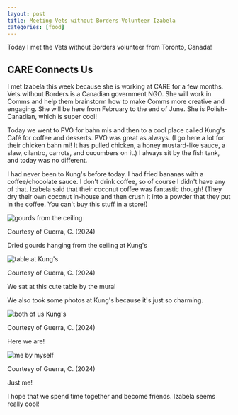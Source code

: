 ```yaml
---
layout: post
title: Meeting Vets without Borders Volunteer Izabela
categories: [food]
---
```


Today I met the Vets without Borders volunteer from Toronto, Canada! 

## CARE Connects Us

I met Izabela this week because she is working at CARE for a few months. Vets without Borders is a Canadian government NGO. She will work in Comms and help them brainstorm how to make Comms more creative and engaging. She will be here from February to the end of June. She is Polish-Canadian, which is super cool!

Today we went to PVO for bahn mis and then to a cool place called Kung's Café for coffee and desserts. PVO was great as always. (I go here a lot for their chicken bahn mi! It has pulled chicken, a honey mustard-like sauce, a slaw, cilantro, carrots, and cucumbers on it.) I always sit by the fish tank, and today was no different. 

I had never been to Kung's before today. I had fried bananas with a coffee/chocolate sauce. I don't drink coffee, so of course I didn't have any of that. Izabela said that their coconut coffee was fantastic though! (They dry their own coconut in-house and then crush it into a powder that they put in the coffee. You can't buy this stuff in a store!)

![gourds from the ceiling](https://lh3.googleusercontent.com/pw/AP1GczPpVbNbvU8TxqORZKMji6RyZahBSLt6saY1xRxiIaksWHbeu_VXDVQwDmr8UMlcd_8cMh1y-fJhJ-TN9XnG1imqWQ-dv_mTeobilTbSnzx4bZ1J6GFc=w1000)

Courtesy of Guerra, C. (2024)

Dried gourds hanging from the ceiling at Kung's

![table at Kung's](https://lh3.googleusercontent.com/pw/AP1GczMzIq5ktBk8q_tAQgdPjOBQYSq5AlDIbZwISLldsvyQT-Wqefj-ocaImxh9muujGGFFWeEVcNzAzszuosEtWsRyqYEqe5Mif8ZvEJ7KmlRehmqdn-hY=w1000)

Courtesy of Guerra, C. (2024)

We sat at this cute table by the mural

We also took some photos at Kung's because it's just so charming. 

![both of us Kung's](https://lh3.googleusercontent.com/pw/AP1GczPYFiII8HyVn_TMrWcCSaQwYU284VNG--RW25_XFjOH5ShWdA5OybQNNEaXmbdtWO8fumqiGKTqMN301-WnpuIhAiX54Nz56cAEu-vIrVTj9JlFLs2q=w1000)

Courtesy of Guerra, C. (2024)

Here we are! 

![me by myself](https://lh3.googleusercontent.com/pw/AP1GczOHeNvRXLWZEMkd3J_8NrnWtWzo2VMuXcngN68VHZVAZTR7jkHkkL9T1EOpcMEK7uh4orF6YCEzopaKctnnd1mL1qqZM-7h1lzugsfrJeJQDsD0IDmm=w1000)

Courtesy of Guerra, C. (2024)

Just me! 

I hope that we spend time together and become friends. Izabela seems really cool!

<!-- Hello and welcome. The only purpose of this post is to greet you when your site comes alive for the first time.  
This post will demonstrate some of the more common content & elements found in posts.  
Feel free to delete this post when you are ready to publish your first post.  

Lorem ipsum dolor sit amet, consectetur adipiscing elit. Fusce bibendum neque eget nunc mattis eu sollicitudin enim tincidunt. Vestibulum lacus tortor, ultricies id dignissim ac, bibendum in velit.

## Some great heading (h2)

Proin convallis mi ac felis pharetra aliquam. Curabitur dignissim accumsan rutrum. In arcu magna, aliquet vel pretium et, molestie et arcu.


Mauris lobortis nulla et felis ullamcorper bibendum. Phasellus et hendrerit mauris. Proin eget nibh a massa vestibulum pretium. Suspendisse eu nisl a ante aliquet bibendum quis a nunc. Praesent varius interdum vehicula. Aenean risus libero, placerat at vestibulum eget, ultricies eu enim. Praesent nulla tortor, malesuada adipiscing adipiscing sollicitudin, adipiscing eget est.

## Another great heading (h2)

Lorem ipsum dolor sit amet, consectetur adipiscing elit. Fusce bibendum neque eget nunc mattis eu sollicitudin enim tincidunt. Vestibulum lacus tortor, ultricies id dignissim ac, bibendum in velit.

### Some great subheading (h3)

Proin convallis mi ac felis pharetra aliquam. Curabitur dignissim accumsan rutrum. In arcu magna, aliquet vel pretium et, molestie et arcu. Mauris lobortis nulla et felis ullamcorper bibendum.

Phasellus et hendrerit mauris. Proin eget nibh a massa vestibulum pretium. Suspendisse eu nisl a ante aliquet bibendum quis a nunc.

### Some great subheading (h3)

Praesent varius interdum vehicula. Aenean risus libero, placerat at vestibulum eget, ultricies eu enim. Praesent nulla tortor, malesuada adipiscing adipiscing sollicitudin, adipiscing eget est.

> This quote will *change* your life. It will reveal the <i>secrets</i> of the universe, and all the wonders of humanity. Don't <em>misuse</em> it.

Lorem ipsum dolor sit amet, consectetur adipiscing elit. Fusce bibendum neque eget nunc mattis eu sollicitudin enim tincidunt.

### Some great subheading (h3)

Vestibulum lacus tortor, ultricies id dignissim ac, bibendum in velit. Proin convallis mi ac felis pharetra aliquam. Curabitur dignissim accumsan rutrum.

In arcu magna, aliquet vel pretium et, molestie et arcu. Mauris lobortis nulla et felis ullamcorper bibendum. Phasellus et hendrerit mauris.

#### You might want a sub-subheading (h4)

In arcu magna, aliquet vel pretium et, molestie et arcu. Mauris lobortis nulla et felis ullamcorper bibendum. Phasellus et hendrerit mauris.

In arcu magna, aliquet vel pretium et, molestie et arcu. Mauris lobortis nulla et felis ullamcorper bibendum. Phasellus et hendrerit mauris.

#### But it's probably overkill (h4)

In arcu magna, aliquet vel pretium et, molestie et arcu. Mauris lobortis nulla et felis ullamcorper bibendum. Phasellus et hendrerit mauris.

##### Could be a smaller sub-heading, `pacman` (h5)

In arcu magna, aliquet vel pretium et, molestie et arcu. Mauris lobortis nulla et felis ullamcorper bibendum. Phasellus et hendrerit mauris.

###### Small yet significant sub-heading  (h6)

In arcu magna, aliquet vel pretium et, molestie et arcu. Mauris lobortis nulla et felis ullamcorper bibendum. Phasellus et hendrerit mauris.

### Highlight the code please!!

{% highlight c %}
float Q_rsqrt( float number )
{
	long i;
	float x2, y;
	const float threehalfs = 1.5F;

	x2 = number * 0.5F;
	y  = number;
	i  = * ( long * ) &y;                       // evil floating point bit level hacking
	i  = 0x5f3759df - ( i >> 1 );               // what the fuck? 
	y  = * ( float * ) &i;
	y  = y * ( threehalfs - ( x2 * y * y ) );   // 1st iteration
//	y  = y * ( threehalfs - ( x2 * y * y ) );   // 2nd iteration, this can be removed

	return y;
}
{% endhighlight %}

### Oh hai, an unordered list!!

In arcu magna, aliquet vel pretium et, molestie et arcu. Mauris lobortis nulla et felis ullamcorper bibendum. Phasellus et hendrerit mauris.

- First item, yo
- Second item, dawg
- Third item, what what?!
- Fourth item, fo sheezy my neezy

### Oh hai, an ordered list!!

In arcu magna, aliquet vel pretium et, molestie et arcu. Mauris lobortis nulla et felis ullamcorper bibendum. Phasellus et hendrerit mauris.

1. First item, yo
2. Second item, dawg
3. Third item, what what?!
4. Fourth item, fo sheezy my neezy

## Headings are cool! (h2)

Proin eget nibh a massa vestibulum pretium. Suspendisse eu nisl a ante aliquet bibendum quis a nunc. Praesent varius interdum vehicula. Aenean risus libero, placerat at vestibulum eget, ultricies eu enim. Praesent nulla tortor, malesuada adipiscing adipiscing sollicitudin, adipiscing eget est.

Praesent nulla tortor, malesuada adipiscing adipiscing sollicitudin, adipiscing eget est.

Proin eget nibh a massa vestibulum pretium. Suspendisse eu nisl a ante aliquet bibendum quis a nunc.

### Tables

Title 1               | Title 2               | Title 3               | Title 4
--------------------- | --------------------- | --------------------- | ---------------------
lorem                 | lorem ipsum           | lorem ipsum dolor     | lorem ipsum dolor sit
lorem ipsum dolor sit | lorem ipsum dolor sit | lorem ipsum dolor sit | lorem ipsum dolor sit
lorem ipsum dolor sit | lorem ipsum dolor sit | lorem ipsum dolor sit | lorem ipsum dolor sit
lorem ipsum dolor sit | lorem ipsum dolor sit | lorem ipsum dolor sit | lorem ipsum dolor sit

Title 1 | Title 2 | Title 3 | Title 4
--- | --- | --- | ---
lorem | lorem ipsum | lorem ipsum dolor | lorem ipsum dolor sit
lorem ipsum dolor sit amet | lorem ipsum dolor sit amet consectetur | lorem ipsum dolor sit amet | lorem ipsum dolor sit
lorem ipsum dolor | lorem ipsum | lorem | lorem ipsum
lorem ipsum dolor | lorem ipsum dolor sit | lorem ipsum dolor sit amet | lorem ipsum dolor sit amet consectetur -->
